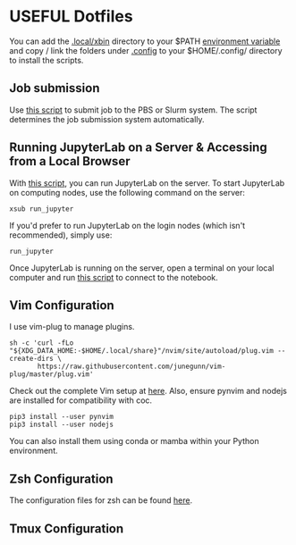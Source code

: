 # USEFUL Dotfiles

You can add the [.local/xbin](.local/xbin) directory to your $PATH [environment 
variable](https://wiki.archlinux.org/title/environment_variables) 
and copy / link the folders under [.config](.config) to your $HOME/.config/ directory 
to install the scripts. 

## Job submission

Use [this script](./.local/xbin/xsub) to submit job to the PBS or Slurm system.
The script determines the job submission system automatically.

## Running JupyterLab on a Server & Accessing from a Local Browser

With [this script](./.local/xbin/run_jupyter), you can run JupyterLab on the server. 
To start JupyterLab on computing nodes, use the following command on the server:
```shell
xsub run_jupyter
```
If you'd prefer to run JupyterLab on the login nodes (which isn't recommended), 
simply use:
```shell
run_jupyter
```
Once JupyterLab is running on the server, open a terminal on your local computer 
and run [this script](./.local/xbin/remoteNotebook) to connect to the notebook.

## Vim Configuration

I use vim-plug to manage plugins.
```shell
sh -c 'curl -fLo "${XDG_DATA_HOME:-$HOME/.local/share}"/nvim/site/autoload/plug.vim --create-dirs \
       https://raw.githubusercontent.com/junegunn/vim-plug/master/plug.vim'
```
Check out the complete Vim setup at [here](./.config/nvim). Also, ensure pynvim 
and nodejs are installed for compatibility with coc.

```shell
pip3 install --user pynvim
pip3 install --user nodejs
```
You can also install them using conda or mamba within your Python environment.

## Zsh Configuration
The configuration files for zsh can be found [here](./.config/zsh).

## Tmux Configuration

